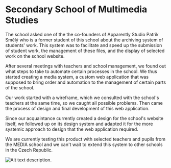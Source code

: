 # Secondary School of Multimedia Studies

The school asked one of the the co-founders of Apparently Studio Patrik Smělý who is a former student of this school about the archiving system of students' work. This system was to facilitate and speed up the submission of student work, the management of these files, and the display of selected work on the school website.

After several meetings with teachers and school management, we found out what steps to take to automate certain processes in the school. We thus started creating a media system, a custom web application that was supposed to bring order and automation to the management of certain parts of the school. 

Our work started with a wireframe, which we consulted with the school's teachers at the same time, so we caught all possible problems. Then came the process of design and final development of this web application. 

Since our acquaintance currently created a design for the school's website itself, we followed up on its design system and adapted it for the more systemic approach to design that the web application required.

We are currently testing this product with selected teachers and pupils from the MEDIA school and we can't wait to extend this system to other schools in the Czech Republic. 

![Alt text description.](img/filename.png)
